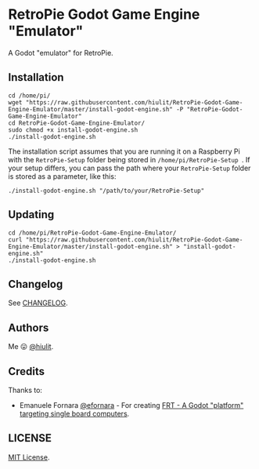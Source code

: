 # RetroPie Godot Game Engine "Emulator"

A Godot "emulator" for RetroPie.

## Installation

```
cd /home/pi/
wget "https://raw.githubusercontent.com/hiulit/RetroPie-Godot-Game-Engine-Emulator/master/install-godot-engine.sh" -P "RetroPie-Godot-Game-Engine-Emulator"
cd RetroPie-Godot-Game-Engine-Emulator/
sudo chmod +x install-godot-engine.sh
./install-godot-engine.sh
```

The installation script assumes that you are running it on a Raspberry Pi with the `RetroPie-Setup` folder being stored in `/home/pi/RetroPie-Setup `. If your setup differs, you can pass the path where your `RetroPie-Setup` folder is stored as a parameter, like this:


```
./install-godot-engine.sh "/path/to/your/RetroPie-Setup"
```

## Updating

```
cd /home/pi/RetroPie-Godot-Game-Engine-Emulator/
curl "https://raw.githubusercontent.com/hiulit/RetroPie-Godot-Game-Engine-Emulator/master/install-godot-engine.sh" > "install-godot-engine.sh"
./install-godot-engine.sh
```

## Changelog

See [CHANGELOG](/CHANGELOG.md).

## Authors

Me 😛 [@hiulit](https://github.com/hiulit).


## Credits

Thanks to:

- Emanuele Fornara [@efornara](https://github.com/efornara) - For creating [FRT - A Godot "platform" targeting single board computers](https://github.com/efornara/frt).

## LICENSE

[MIT License](/LICENSE).
